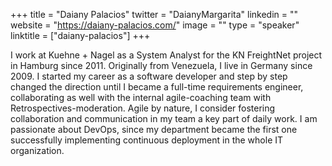 +++
title = "Daiany Palacios"
twitter = "DaianyMargarita"
linkedin = ""
website = "https://daiany-palacios.com/"
image = ""
type = "speaker"
linktitle = ["daiany-palacios"]
+++

I work at Kuehne + Nagel as a System Analyst for the KN FreightNet project in Hamburg since 2011. Originally from Venezuela, I live in Germany since 2009. I started my career as a software developer and step by step changed the direction until I became a full-time requirements engineer, collaborating as well with the internal agile-coaching team with Retrospectives-moderation. Agile by nature, I consider fostering collaboration and communication in my team a key part of daily work. I am passionate about DevOps, since my department became the first one successfully implementing continuous deployment in the whole IT organization.
